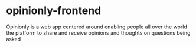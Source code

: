 # opinionly-frontend
Opinionly is a web app centered around enabling people all over the world the platform to share and receive opinions and thoughts on questions being asked
